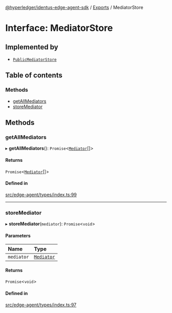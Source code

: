 [@hyperledger/identus-edge-agent-sdk](../README.md) / [Exports](../modules.md) / MediatorStore

# Interface: MediatorStore

## Implemented by

- [`PublicMediatorStore`](../classes/PublicMediatorStore.md)

## Table of contents

### Methods

- [getAllMediators](MediatorStore.md#getallmediators)
- [storeMediator](MediatorStore.md#storemediator)

## Methods

### getAllMediators

▸ **getAllMediators**(): `Promise`\<[`Mediator`](Domain.Mediator.md)[]\>

#### Returns

`Promise`\<[`Mediator`](Domain.Mediator.md)[]\>

#### Defined in

[src/edge-agent/types/index.ts:99](https://github.com/hyperledger-identus/sdk-ts/blob/bc699428ddd8313d8025ef810d8e7784a65f26cc/src/edge-agent/types/index.ts#L99)

___

### storeMediator

▸ **storeMediator**(`mediator`): `Promise`\<`void`\>

#### Parameters

| Name | Type |
| :------ | :------ |
| `mediator` | [`Mediator`](Domain.Mediator.md) |

#### Returns

`Promise`\<`void`\>

#### Defined in

[src/edge-agent/types/index.ts:97](https://github.com/hyperledger-identus/sdk-ts/blob/bc699428ddd8313d8025ef810d8e7784a65f26cc/src/edge-agent/types/index.ts#L97)

